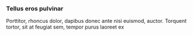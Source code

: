### Tellus eros pulvinar

Porttitor, rhoncus dolor, dapibus donec ante nisi euismod, auctor. Torquent tortor, sit at feugiat sem, tempor purus laoreet ex


